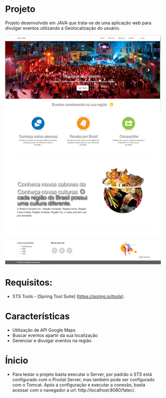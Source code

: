 # Projeto
Projeto desenvolvido em JAVA que trata-se de uma aplicação web para divulgar eventos utilizando a Geolocalização do usuário.

![alt tag](https://github.com/karenyov/Projeto/blob/master/img-project/home.jpg)
![alt tag](https://github.com/karenyov/Projeto/blob/master/img-project/home2.jpg)
![alt tag](https://github.com/karenyov/Projeto/blob/master/img-project/home3.jpg)


# Requisitos:
* STS Tools - [Spring Tool Suite] (https://spring.io/tools).

# Características
* Utilização de API Google Maps
* Buscar eventos apartir da sua localização
* Gerenciar e divulgar eventos na região

# Ínicio
* Para testar o projeto basta executar o Server, por padrão o STS está configurado com o Pivotal Server, mas também pode ser configurado com o Tomcat.
Após a configuração e executar a conexão, basta acessar com o navegador a url: http://localhost:8080/fatec/.

